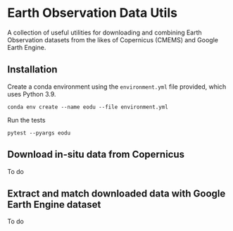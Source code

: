# Earth Observation Data Utils

A collection of useful utilities for downloading and combining Earth Observation datasets from the likes of Copernicus (CMEMS) and Google Earth Engine.

## Installation

Create a conda environment using the `environment.yml` file provided, which uses Python 3.9.

```
conda env create --name eodu --file environment.yml
```

Run the tests

```
pytest --pyargs eodu
```

## Download in-situ data from Copernicus

To do

## Extract and match downloaded data with Google Earth Engine dataset

To do

